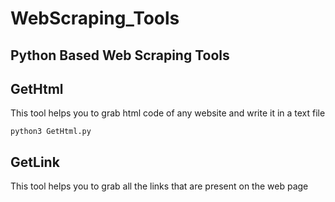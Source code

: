 # WebScraping_Tools
Python Based Web Scraping Tools
---
## GetHtml
This tool helps you to grab html code of any website and write it in a text file

`python3 GetHtml.py`


## GetLink
This tool helps you to grab all the links that are present on the web page
